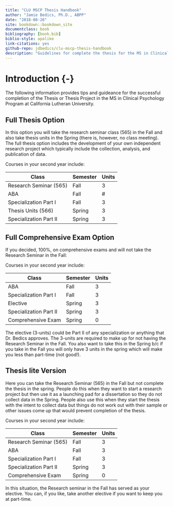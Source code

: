 ```yaml
--- 
title: "CLU MSCP Thesis Handbook"
author: "Jamie Bedics, Ph.D., ABPP"
date: "2018-08-26"
site: bookdown::bookdown_site
documentclass: book
bibliography: [book.bib]
biblio-style: apalike
link-citations: yes
github-repo: jdbedics/clu-mscp-thesis-handbook
description: "Guidelines for complete the thesis for the MS in Clinical Psychology Program at CLU."
---
```


# Introduction {-}

The following information provides tips and guideance for the successful completion of the Thesis or Thesis Project in the MS in Clinical Psychology Program at California Lutheran University.

## Full Thesis Option

In this option you will take the research seminar class (565) in the Fall and also take thesis units in the Spring (there is, however, no class meeting). The full thesis option includes the development of your own independent research project which typically include the collection, analysis, and publication of data. 

Courses in your second year include:

| Class          | Semester | Units | 
|----------------|---------------|-----------|
| Research Seminar (565) | Fall | 3 |
| ABA | Fall  | # |
| Specialization Part I | Fall | 3 |
| Thesis Units (566) | Spring | 3 |
| Specialization Part II | Spring | 3 |


## Full Comprehensive Exam Option

If you decided, 100%, on comprehensive exams and will not take the Research Seminar in the Fall:

Courses in your second year include:

| Class          | Semester | Units | 
|----------------|---------------|-----------|
| ABA | Fall  | 3  |
| Specialization Part I | Fall | 3 |
| Elective | Spring | 3 |
| Specialization Part II | Spring | 3 |
| Comprehensive Exam | Spring | 0 |

The elective (3-units) could be Part II of any specialization or anything that Dr. Bedics approves.  The 3-units are required to make up for not having the Research Seminar in the Fall. You also want to take this in the Spring b/c if you take in the Fall you will only have 3 units in the spring which will make you less than part-time (not good!).



## Thesis **lite** Version

Here you can take the Research Seminar (565) in the Fall but not complete the thesis in the spring. People do this when they want to start a research project but then use it as a launching pad for a dissertation so they do not collect data in the Spring.  People also use this when they start the thesis with the intent to collect data but things do not work out with their sample or other issues come up that would prevent completion of the thesis.

Courses in your second year include:

| Class          | Semester | Units | 
|----------------|---------------|-----------|
| Research Seminar (565) | Fall | 3 |
| ABA | Fall  | 3  |
| Specialization Part I | Fall | 3 |
| Specialization Part II | Spring | 3 |
| Comprehensive Exam | Spring | 0 |

In this situation, the Research seminar in the Fall has served as your elective.  You can, if you like, take another elective if you want to keep you at part-time.

